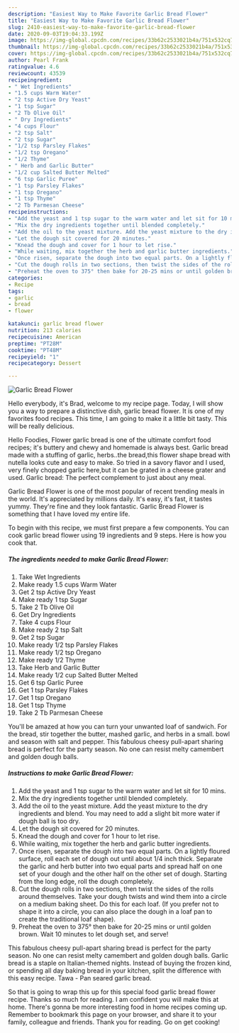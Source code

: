 ```yaml
---
description: "Easiest Way to Make Favorite Garlic Bread Flower"
title: "Easiest Way to Make Favorite Garlic Bread Flower"
slug: 2410-easiest-way-to-make-favorite-garlic-bread-flower
date: 2020-09-03T19:04:33.199Z
image: https://img-global.cpcdn.com/recipes/33b62c2533021b4a/751x532cq70/garlic-bread-flower-recipe-main-photo.jpg
thumbnail: https://img-global.cpcdn.com/recipes/33b62c2533021b4a/751x532cq70/garlic-bread-flower-recipe-main-photo.jpg
cover: https://img-global.cpcdn.com/recipes/33b62c2533021b4a/751x532cq70/garlic-bread-flower-recipe-main-photo.jpg
author: Pearl Frank
ratingvalue: 4.6
reviewcount: 43539
recipeingredient:
- " Wet Ingredients"
- "1.5 cups Warm Water"
- "2 tsp Active Dry Yeast"
- "1 tsp Sugar"
- "2 Tb Olive Oil"
- " Dry Ingredients"
- "4 cups Flour"
- "2 tsp Salt"
- "2 tsp Sugar"
- "1/2 tsp Parsley Flakes"
- "1/2 tsp Oregano"
- "1/2 Thyme"
- " Herb and Garlic Butter"
- "1/2 cup Salted Butter Melted"
- "6 tsp Garlic Puree"
- "1 tsp Parsley Flakes"
- "1 tsp Oregano"
- "1 tsp Thyme"
- "2 Tb Parmesan Cheese"
recipeinstructions:
- "Add the yeast and 1 tsp sugar to the warm water and let sit for 10 mins."
- "Mix the dry ingredients together until blended completely."
- "Add the oil to the yeast mixture. Add the yeast mixture to the dry ingredients and blend. You may need to add a slight bit more water if dough ball is too dry."
- "Let the dough sit covered for 20 minutes."
- "Knead the dough and cover for 1 hour to let rise."
- "While waiting, mix together the herb and garlic butter ingredients."
- "Once risen, separate the dough into two equal parts. On a lightly floured surface, roll each set of dough out until about 1/4 inch thick. Separate the garlic and herb butter into two equal parts and spread half on one set of your dough and the other half on the other set of dough. Starting from the long edge, roll the dough completely."
- "Cut the dough rolls in two sections, then twist the sides of the rolls around themselves. Take your dough twists and wind them into a circle on a medium baking sheet. Do this for each loaf. (If you prefer not to shape it into a circle, you can also place the dough in a loaf pan to create the traditional loaf shape)."
- "Preheat the oven to 375° then bake for 20-25 mins or until golden brown. Wait 10 minutes to let dough set, and serve!"
categories:
- Recipe
tags:
- garlic
- bread
- flower

katakunci: garlic bread flower 
nutrition: 213 calories
recipecuisine: American
preptime: "PT28M"
cooktime: "PT48M"
recipeyield: "1"
recipecategory: Dessert

---
```



![Garlic Bread Flower](https://img-global.cpcdn.com/recipes/33b62c2533021b4a/751x532cq70/garlic-bread-flower-recipe-main-photo.jpg)

Hello everybody, it's Brad, welcome to my recipe page. Today, I will show you a way to prepare a distinctive dish, garlic bread flower. It is one of my favorites food recipes. This time, I am going to make it a little bit tasty. This will be really delicious.

Hello Foodies, Flower garlic bread is one of the ultimate comfort food recipes; it&#39;s buttery and chewy and homemade is always best. Garlic bread made with a stuffing of garlic, herbs..the bread,this flower shape bread with nutella looks cute and easy to make. So tried in a savory flavor and I used, very finely chopped garlic here,but it can be grated in a cheese grater and used. Garlic bread: The perfect complement to just about any meal.

Garlic Bread Flower is one of the most popular of recent trending meals in the world. It's appreciated by millions daily. It's easy, it's fast, it tastes yummy. They're fine and they look fantastic. Garlic Bread Flower is something that I have loved my entire life.


To begin with this recipe, we must first prepare a few components. You can cook garlic bread flower using 19 ingredients and 9 steps. Here is how you cook that.

<!--inarticleads1-->

##### The ingredients needed to make Garlic Bread Flower:

1. Take  Wet Ingredients
1. Make ready 1.5 cups Warm Water
1. Get 2 tsp Active Dry Yeast
1. Make ready 1 tsp Sugar
1. Take 2 Tb Olive Oil
1. Get  Dry Ingredients
1. Take 4 cups Flour
1. Make ready 2 tsp Salt
1. Get 2 tsp Sugar
1. Make ready 1/2 tsp Parsley Flakes
1. Make ready 1/2 tsp Oregano
1. Make ready 1/2 Thyme
1. Take  Herb and Garlic Butter
1. Make ready 1/2 cup Salted Butter Melted
1. Get 6 tsp Garlic Puree
1. Get 1 tsp Parsley Flakes
1. Get 1 tsp Oregano
1. Get 1 tsp Thyme
1. Take 2 Tb Parmesan Cheese


You&#39;ll be amazed at how you can turn your unwanted loaf of sandwich. For the bread, stir together the butter, mashed garlic, and herbs in a small. bowl and season with salt and pepper. This fabulous cheesy pull-apart sharing bread is perfect for the party season. No one can resist melty camembert and golden dough balls. 

<!--inarticleads2-->

##### Instructions to make Garlic Bread Flower:

1. Add the yeast and 1 tsp sugar to the warm water and let sit for 10 mins.
1. Mix the dry ingredients together until blended completely.
1. Add the oil to the yeast mixture. Add the yeast mixture to the dry ingredients and blend. You may need to add a slight bit more water if dough ball is too dry.
1. Let the dough sit covered for 20 minutes.
1. Knead the dough and cover for 1 hour to let rise.
1. While waiting, mix together the herb and garlic butter ingredients.
1. Once risen, separate the dough into two equal parts. On a lightly floured surface, roll each set of dough out until about 1/4 inch thick. Separate the garlic and herb butter into two equal parts and spread half on one set of your dough and the other half on the other set of dough. Starting from the long edge, roll the dough completely.
1. Cut the dough rolls in two sections, then twist the sides of the rolls around themselves. Take your dough twists and wind them into a circle on a medium baking sheet. Do this for each loaf. (If you prefer not to shape it into a circle, you can also place the dough in a loaf pan to create the traditional loaf shape).
1. Preheat the oven to 375° then bake for 20-25 mins or until golden brown. Wait 10 minutes to let dough set, and serve!


This fabulous cheesy pull-apart sharing bread is perfect for the party season. No one can resist melty camembert and golden dough balls. Garlic bread is a staple on Italian-themed nights. Instead of buying the frozen kind, or spending all day baking bread in your kitchen, split the difference with this easy recipe. Tawa - Pan seared garlic bread. 

So that is going to wrap this up for this special food garlic bread flower recipe. Thanks so much for reading. I am confident you will make this at home. There's gonna be more interesting food in home recipes coming up. Remember to bookmark this page on your browser, and share it to your family, colleague and friends. Thank you for reading. Go on get cooking!
